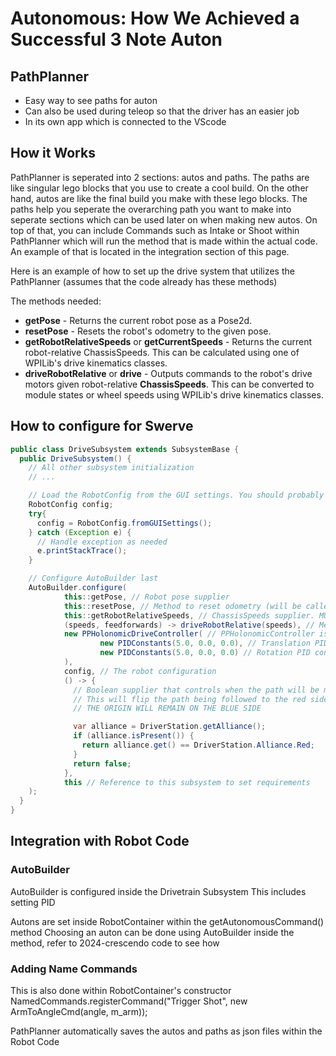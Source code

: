 # Autonomous: How We Achieved a Successful 3 Note Auton

## PathPlanner
- Easy way to see paths for auton
- Can also be used during teleop so that the driver has an easier job
- In its own app which is connected to the VScode

## How it Works

PathPlanner is seperated into 2 sections: autos and paths. The paths are like singular lego blocks that you use to create a cool build. On the other hand, autos are like the final build you make with these lego blocks. The paths help you seperate the overarching path you want to make into seperate sections which can be used later on when making new autos. On top of that, you can include Commands such as Intake or Shoot within PathPlanner which will run the method that is made within the actual code. An example of that is located in the integration section of this page. 

Here is an example of how to set up the drive system that utilizes the PathPlanner (assumes that the code already has these methods)

The methods needed: 
* **getPose** - Returns the current robot pose as a Pose2d.
* **resetPose** - Resets the robot's odometry to the given pose.
* **getRobotRelativeSpeeds** or **getCurrentSpeeds** - Returns the current robot-relative ChassisSpeeds. This can be calculated using one of WPILib's drive kinematics classes.
* **driveRobotRelative** or **drive** - Outputs commands to the robot's drive motors given robot-relative **ChassisSpeeds**. This can be converted to module states or wheel speeds using WPILib's drive kinematics classes.




## How to configure for Swerve

```java
public class DriveSubsystem extends SubsystemBase {
  public DriveSubsystem() {
    // All other subsystem initialization
    // ...

    // Load the RobotConfig from the GUI settings. You should probably store this in your Constants file
    RobotConfig config;
    try{
      config = RobotConfig.fromGUISettings();
    } catch (Exception e) {
      // Handle exception as needed
      e.printStackTrace();
    }

    // Configure AutoBuilder last
    AutoBuilder.configure(
            this::getPose, // Robot pose supplier
            this::resetPose, // Method to reset odometry (will be called if your auto has a starting pose)
            this::getRobotRelativeSpeeds, // ChassisSpeeds supplier. MUST BE ROBOT RELATIVE
            (speeds, feedforwards) -> driveRobotRelative(speeds), // Method that will drive the robot given ROBOT RELATIVE ChassisSpeeds. Also optionally outputs individual module feedforwards
            new PPHolonomicDriveController( // PPHolonomicController is the built in path following controller for holonomic drive trains
                    new PIDConstants(5.0, 0.0, 0.0), // Translation PID constants
                    new PIDConstants(5.0, 0.0, 0.0) // Rotation PID constants
            ),
            config, // The robot configuration
            () -> {
              // Boolean supplier that controls when the path will be mirrored for the red alliance
              // This will flip the path being followed to the red side of the field.
              // THE ORIGIN WILL REMAIN ON THE BLUE SIDE

              var alliance = DriverStation.getAlliance();
              if (alliance.isPresent()) {
                return alliance.get() == DriverStation.Alliance.Red;
              }
              return false;
            },
            this // Reference to this subsystem to set requirements
    );
  }
}
```

## Integration with Robot Code
### AutoBuilder

AutoBuilder is configured inside the Drivetrain Subsystem
This includes setting PID

Autons are set inside RobotContainer within the 
getAutonomousCommand()
 method
Choosing an auton can be done using AutoBuilder inside the method, refer to 2024-crescendo code to see how

### Adding Name Commands
This is also done within RobotContainer's constructor
NamedCommands.registerCommand("Trigger Shot", new ArmToAngleCmd(angle, m_arm));



PathPlanner automatically saves the autos and paths as json files within the Robot Code

